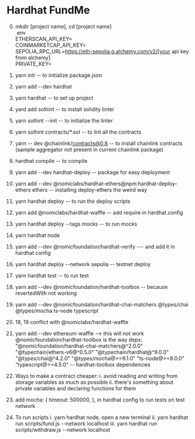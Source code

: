 # Hardhat FundMe

0. mkdir [project name], cd [project name]</br>
   .env </br>
   ETHERSCAN_API_KEY= </br>
   COINMARKETCAP_API_KEY= </br>
   SEPOLIA_RPC_URL=https://eth-sepolia.g.alchemy.com/v2/[your api key from alchemy] </br>
   PRIVATE_KEY= <br>

1. yarn init -- to initialize package.json

2. yarn add --dev hardhat

3. yarn hardhat -- to set up project

4. yard add solhint -- to install solidity linter

5. yarn solhint --init -- to initialize the linter

6. yarn solhint contracts/\*.sol -- to lint all the contracts

7. yarn -- dev @chainlink/contracts@0.8 -- to install chainlink contracts (sample aggregator not present in current chainlink package)

8. hardhat compile -- to compile

9. yarn add --dev hardhat-deploy -- package for easy deployment

10. yarn add --dev @nomiclabs/hardhat-ethers@npm:hardhat-deploy-ethers ethers -- installing deploy-ethers the weird way

11. yarn hardhat deploy -- to run the deploy scripts

12. yarn add @nomiclabs/hardhat-waffle -- add require in hardhat.config

13. yarn hardhat deploy --tags mocks -- to run mocks

14. yarn hardhat node

15. yarn add --dev @nomicfoundation/hardhat-verify --- and add it in hardhat config

16. yarn hardhat deploy --network sepolia -- testnet deploy

17. yarn hardhat test -- to run test

18. yarn add --dev @nomicfoundation/hardhat-toolbox -- because revertedWith not working

19. yarn add --dev @nomicfoundation/hardhat-chai-matchers @types/chai @types/mocha ts-node typescript

20. 18, 19 conflict with @nomiclabs/hardhat-waffle

21. yarn add --dev ethereum-waffle --> this will not work @nomicfoundation/hardhat-toolbox is the way
    deps:
    "@nomicfoundation/hardhat-chai-matchers@^2.0.0" "@typechain/ethers-v6@^0.5.0" "@typechain/hardhat@^9.0.0" "@types/chai@^4.2.0" "@types/mocha@>=9.1.0" "ts-node@>=8.0.0" "typescript@>=4.5.0" -- hardhat-toolbox dependencies
22. Ways to make a contract cheaper:
    i. avoid reading and writing from storage variables as much as possible
    ii. there's something about private variables and declaring functions for them

23. add mocha: {
    timeout: 500000,
    }, in hardhat config to run tests on test network
24. To run scripts
    i. yarn hardhat node, open a new terminal
    ii. yarn hardhat run scripts/fund.js --network localhost
    iii. yarn hardhat run scripts/withdraw.js --network localhost
